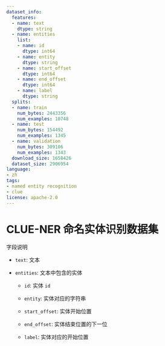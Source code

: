 ```yaml
---
dataset_info:
  features:
  - name: text
    dtype: string
  - name: entities
    list:
    - name: id
      dtype: int64
    - name: entity
      dtype: string
    - name: start_offset
      dtype: int64
    - name: end_offset
      dtype: int64
    - name: label
      dtype: string
  splits:
  - name: train
    num_bytes: 2443356
    num_examples: 10748
  - name: test
    num_bytes: 154492
    num_examples: 1345
  - name: validation
    num_bytes: 309106
    num_examples: 1343
  download_size: 1658426
  dataset_size: 2906954
language:
- zh
tags:
- named entity recognition
- clue
license: apache-2.0
---
```


# CLUE-NER 命名实体识别数据集

字段说明

+ `text`: 文本

+ `entities`: 文本中包含的实体

  + `id`: 实体 `id`

  + `entity`: 实体对应的字符串

  + `start_offset`: 实体开始位置

  + `end_offset`: 实体结束位置的下一位

  + `label`: 实体对应的开始位置
  